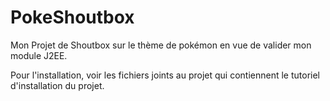 # PokeShoutbox

Mon Projet de Shoutbox sur le thème de pokémon en vue de valider mon module J2EE.

Pour l'installation, voir les fichiers joints au projet qui contiennent le tutoriel d'installation du projet.
